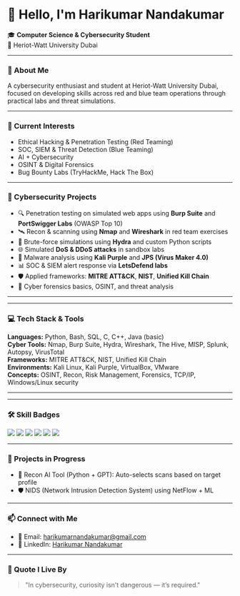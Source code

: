    # 👋 Hello, I'm Harikumar Nandakumar

🎓 **Computer Science & Cybersecurity Student**  
📍 Heriot-Watt University Dubai

---

### 🔐 About Me
 A cybersecurity enthusiast and student at Heriot-Watt University Dubai, focused on developing skills across red and blue team operations through practical labs and threat simulations.

---

### 🧠 Current Interests
- Ethical Hacking & Penetration Testing (Red Teaming)
- SOC, SIEM & Threat Detection (Blue Teaming)
- AI + Cybersecurity
- OSINT & Digital Forensics
- Bug Bounty Labs (TryHackMe, Hack The Box)

---

 
### 🔐 Cybersecurity Projects
- 🔍 Penetration testing on simulated web apps using **Burp Suite** and **PortSwigger Labs** (OWASP Top 10)
- 🛰️ Recon & scanning using **Nmap** and **Wireshark** in red team exercises
- 🔐 Brute-force simulations using **Hydra** and custom Python scripts
- 🌐 Simulated **DoS & DDoS attacks** in sandbox labs
- 🧬 Malware analysis using **Kali Purple** and **JPS (Virus Maker 4.0)**
- 📊 SOC & SIEM alert response via **LetsDefend labs**
- 🛡️ Applied frameworks: **MITRE ATT&CK**, **NIST**, **Unified Kill Chain**
- 🧪 Cyber forensics basics, OSINT, and threat analysis

---

 
---

### 💻 Tech Stack & Tools
**Languages:** Python, Bash, SQL, C, C++, Java (basic)  
**Cyber Tools:** Nmap, Burp Suite, Hydra, Wireshark, The Hive, MISP, Splunk, Autopsy, VirusTotal  
**Frameworks:** MITRE ATT&CK, NIST, Unified Kill Chain  
**Environments:** Kali Linux, Kali Purple, VirtualBox, VMware  
**Concepts:** OSINT, Recon, Risk Management, Forensics, TCP/IP, Windows/Linux security  

---

 
---


### 🛠️ Skill Badges
<p>
  <img src="https://img.shields.io/badge/Python-3776AB?style=for-the-badge&logo=python&logoColor=white"/>
  <img src="https://img.shields.io/badge/Bash-4EAA25?style=for-the-badge&logo=gnu-bash&logoColor=white"/>
  <img src="https://img.shields.io/badge/Kali%20Linux-557C94?style=for-the-badge&logo=kalilinux&logoColor=white"/>
  <img src="https://img.shields.io/badge/Wireshark-1679A7?style=for-the-badge&logo=wireshark&logoColor=white"/>
  <img src="https://img.shields.io/badge/Nmap-5A5A5A?style=for-the-badge"/>
  <img src="https://img.shields.io/badge/Burp%20Suite-FF6F00?style=for-the-badge"/>
</p>

---

### 🚀 Projects in Progress
- 🤖 Recon AI Tool (Python + GPT): Auto-selects scans based on target profile
- 🛡️ NIDS (Network Intrusion Detection System) using NetFlow + ML

---

### 📫 Connect with Me
- 📧 Email: harikumarnandakumar@gmail.com
- 💼 LinkedIn: [Harikumar Nandakumar](https://www.linkedin.com/in/harikumar-nandakumar-876233290/)

---

### 💬 Quote I Live By
> "In cybersecurity, curiosity isn’t dangerous — it’s required."

